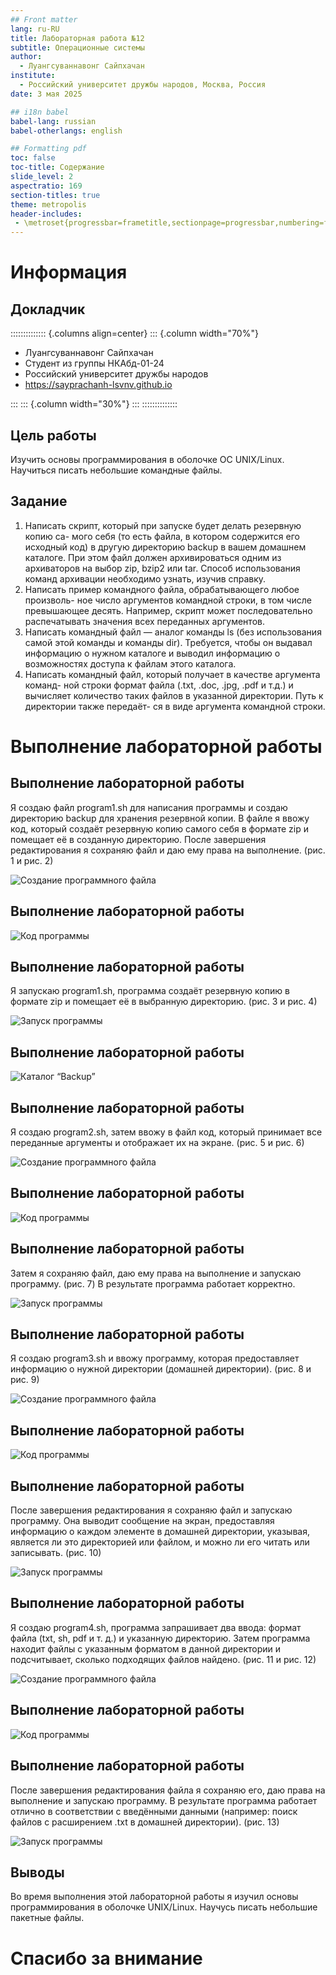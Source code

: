 ```yaml
---
## Front matter
lang: ru-RU
title: Лабораторная работа №12
subtitle: Операционные системы
author:
  - Луангсуваннавонг Сайпхачан
institute:
  - Российский университет дружбы народов, Москва, Россия
date: 3 мая 2025

## i18n babel
babel-lang: russian
babel-otherlangs: english

## Formatting pdf
toc: false
toc-title: Содержание
slide_level: 2
aspectratio: 169
section-titles: true
theme: metropolis
header-includes:
 - \metroset{progressbar=frametitle,sectionpage=progressbar,numbering=fraction}
---
```


# Информация

## Докладчик

:::::::::::::: {.columns align=center}
::: {.column width="70%"}

  * Луангсуваннавонг Сайпхачан
  * Студент из группы НКАбд-01-24
  * Российский университет дружбы народов
  * <https://sayprachanh-lsvnv.github.io>

:::
::: {.column width="30%"}
:::
::::::::::::::

## Цель работы

Изучить основы программирования в оболочке ОС UNIX/Linux. Научиться писать небольшие командные файлы.

## Задание

1. Написать скрипт, который при запуске будет делать резервную копию са-
мого себя (то есть файла, в котором содержится его исходный код) в другую
директорию backup в вашем домашнем каталоге. При этом файл должен
архивироваться одним из архиваторов на выбор zip, bzip2 или tar. Способ
использования команд архивации необходимо узнать, изучив справку.
2. Написать пример командного файла, обрабатывающего любое произволь-
ное число аргументов командной строки, в том числе превышающее десять.
Например, скрипт может последовательно распечатывать значения всех
переданных аргументов.
3. Написать командный файл — аналог команды ls (без использования самой
этой команды и команды dir). Требуется, чтобы он выдавал информацию о
нужном каталоге и выводил информацию о возможностях доступа к файлам
этого каталога.
4. Написать командный файл, который получает в качестве аргумента команд-
ной строки формат файла (.txt, .doc, .jpg, .pdf и т.д.) и вычисляет количество
таких файлов в указанной директории. Путь к директории также передаёт-
ся в виде аргумента командной строки.

# Выполнение лабораторной работы

## Выполнение лабораторной работы

Я создаю файл program1.sh для написания программы и создаю директорию backup для хранения резервной копии.
В файле я ввожу код, который создаёт резервную копию самого себя в формате zip и помещает её в созданную директорию.
После завершения редактирования я сохраняю файл и даю ему права на выполнение. (рис. 1 и рис. 2)

![Создание программного файла](image/pic/1.png)

## Выполнение лабораторной работы

![Код программы](image/pic/2.png)

## Выполнение лабораторной работы

Я запускаю program1.sh, программа создаёт резервную копию в формате zip и помещает её в выбранную директорию. (рис. 3 и рис. 4)

![Запуск программы](image/pic/3.png)

## Выполнение лабораторной работы

![Каталог “Backup”](image/pic/4.png)

## Выполнение лабораторной работы

Я создаю program2.sh, затем ввожу в файл код, который принимает все переданные аргументы и отображает их на экране. (рис. 5 и рис. 6)

![Создание программного файла](image/pic/5.png)

## Выполнение лабораторной работы

![Код программы](image/pic/6.png)

## Выполнение лабораторной работы

Затем я сохраняю файл, даю ему права на выполнение и запускаю программу. (рис. 7)
В результате программа работает корректно.

![Запуск программы](image/pic/7.png)

## Выполнение лабораторной работы

Я создаю program3.sh и ввожу программу, которая предоставляет информацию о нужной директории (домашней директории). (рис. 8 и рис. 9)

![Создание программного файла](image/pic/8.png)

## Выполнение лабораторной работы

![Код программы](image/pic/9.png)

## Выполнение лабораторной работы

После завершения редактирования я сохраняю файл и запускаю программу.
Она выводит сообщение на экран, предоставляя информацию о каждом элементе в домашней директории, указывая, является ли это директорией или файлом, и можно ли его читать или записывать. (рис. 10)

![Запуск программы](image/pic/10.png)

## Выполнение лабораторной работы

Я создаю program4.sh, программа запрашивает два ввода: формат файла (txt, sh, pdf и т. д.)
и указанную директорию. Затем программа находит файлы с указанным форматом в данной директории
и подсчитывает, сколько подходящих файлов найдено. (рис. 11 и рис. 12)

![Создание программного файла](image/pic/11.png)

## Выполнение лабораторной работы

![Код программы](image/pic/12.png)

## Выполнение лабораторной работы

После завершения редактирования файла я сохраняю его, даю права на выполнение и запускаю программу.
В результате программа работает отлично в соответствии с введёнными данными (например: поиск файлов с расширением .txt в домашней директории). (рис. 13)

![Запуск программы](image/pic/13.png)

## Выводы

Во время выполнения этой лабораторной работы я изучил основы программирования в оболочке UNIX/Linux.
Научусь писать небольшие пакетные файлы.

# Спасибо за внимание

